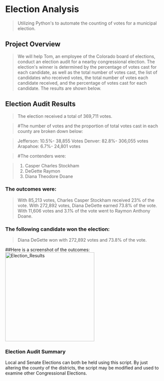 # Election Analysis
>Utilizing Python's to automate the counting of votes for a municipal election.

## Project Overview
>We will help Tom, an employee of the Colorado board of elections, conduct an election audit for a nearby congressional election. The election's winner is determined by the percentage of votes cast for each candidate, as well as the total number of votes cast, the list of candidates who received votes, the total number of votes each candidate received, and the percentage of votes cast for each candidate. The results are shown below.

## Election Audit Results
>The election received a total of 369,711 votes.

>#The number of votes and the proportion of total votes cast in each county are broken down below:

>Jefferson: 10.5%- 38,855 Votes
>Denver: 82.8%- 306,055 votes
>Arapahoe: 6.7%- 24,801 votes

>#The contenders were:

>1. Casper Charles Stockham
>2. DeGette Raymon
>3. Diana Theodore Doane

### The outcomes were:

>With 85,213 votes, Charles Casper Stockham received 23% of the vote.
>With 272,892 votes, Diana DeGette earned 73.8% of the vote.
>With 11,606 votes and 3.1% of the vote went to Raymon Anthony Doane.

### The following candidate won the election:

>Diana DeGette won with 272,892 votes and 73.8% of the vote.

##Here is a screenshot of the outcomes:
<img width="284" alt="Election_Results" src="https://user-images.githubusercontent.com/107198518/177674982-33740d7c-b723-46db-a4f3-3e4c321f0e35.png">

### Election Audit Summary
Local and Senate Elections can both be held using this script. By just altering the county of the districts, the script may be modified and used to examine other Congressional Elections.
